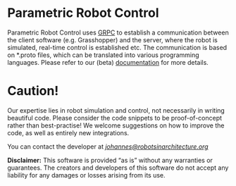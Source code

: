 # Parametric Robot Control

Parametric Robot Control uses [GRPC](https://grpc.io/) to establish a communication between the client software (e.g. Grasshopper) and the server, where the robot is simulated, real-time control is established etc.
The communication is based on *.proto files, which can be translated into various programming languages. Please refer to our (beta) [documentation](https://parametricrobotcontrol.notion.site/) for more details.


# Caution!

Our expertise lies in robot simulation and control, not necessarily in writing beautiful code. Please consider the code snippets to be proof-of-concept rather than best-practise! We welcome suggestions on how to improve the code, as well as entirely new integrations.

You can contact the developer at *johannes@robotsinarchitecture.org*

**Disclaimer:** This software is provided “as is” without any warranties or guarantees. The creators and developers of this software do not accept any liability for any damages or losses arising from its use.
